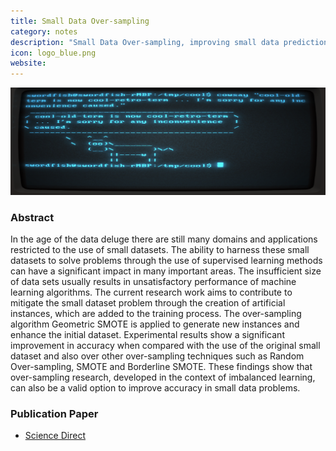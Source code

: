 ```yaml
---
title: Small Data Over-sampling
category: notes
description: "Small Data Over-sampling, improving small data prediction accuracy using the Geometric SMOTE algorithm."
icon: logo_blue.png
website: 
---
```




<img src="/assets/images/tutorials/terminal.png" class="img-fluid" alt="Markdown in the Bear Markdown app">



### Abstract

In the age of the data deluge there are still many domains and applications restricted to the use of small datasets. The ability to harness these small datasets to solve problems through the use of supervised learning methods can have a significant impact in many important areas. The insufficient size of data sets usually results in unsatisfactory performance of machine learning algorithms. The current research work aims to contribute to mitigate the small dataset problem through the creation of artificial instances, which are added to the training process. The over-sampling algorithm Geometric SMOTE is applied to generate new instances and enhance the initial dataset. Experimental results show a significant improvement in accuracy when compared with the use of the original small dataset and also over other over-sampling techniques such as Random Over-sampling, SMOTE and Borderline SMOTE. These findings show that over-sampling research, developed in the context of imbalanced learning, can also be a valid option to improve accuracy in small data problems.




### Publication Paper

- [Science Direct]()
